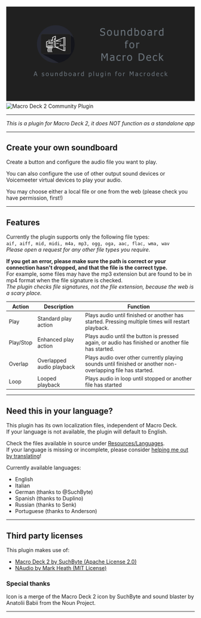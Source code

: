 ![Header](soundboardSocial.png)
<img alt="Macro Deck 2 Community Plugin" height="64px" align="center" href="https://macrodeck.org" src="https://macrodeck.org/images/macro_deck_2_community_plugin.png"/>

***
*This is a plugin for Macro Deck 2, it does NOT function as a standalone app*
***
## Create your own soundboard
Create a button and configure the audio file you want to play.

You can also configure the use of other output sound devices or Voicemeeter virtual devices to play your audio.

You may choose either a local file or one from the web (please check you have permission, first!)

***
## Features

Currently the plugin supports only the following file types: \
```aif, aiff, mid, midi, m4a, mp3, ogg, oga, aac, flac, wma, wav``` \
*Please open a request for any other file types you require.*

**If you get an error, please make sure the path is correct or your connection hasn't dropped, and that the file is the correct type.** \
For example, some files may have the mp3 extension but are found to be in mp4 format when the file signature is checked.\
*The plugin checks file signatures, not the file extension, because the web is a scary place.*

| Action | Description | Function |
| --- | --- | --- |
| Play | Standard play action | Plays audio until finished or another has started. Pressing multiple times will restart playback. |
| Play/Stop | Enhanced play action | Plays audio until the button is pressed again, or audio has finished or another file has started. |
| Overlap | Overlapped audio playback | Plays audio over other currently playing sounds until finished or another non-overlapping file has started. |
| Loop | Looped playback | Plays audio in loop until stopped or another file has started |


***
## Need this in your language?
This plugin has its own localization files, independent of Macro Deck.\
If your language is not available, the plugin will default to English.

Check the files available in source under [Resources/Languages](Resources/Languages).\
If your language is missing or incomplete, please consider [helping me out by translating](https://poeditor.com/join/project?hash=T6WOz3ECo7)! 

Currently available languages:
- English
- Italian
- German (thanks to @SuchByte)
- Spanish (thanks to Duplino)
- Russian (thanks to Senk)
- Portuguese (thanks to Anderson)

***
## Third party licenses
This plugin makes use of:
- [Macro Deck 2 by SuchByte (Apache License 2.0)](https://macrodeck.org)
- [NAudio by Mark Heath (MIT License)](https://github.com/naudio/NAudio)

### Special thanks

Icon is a merge of the Macro Deck 2 icon by SuchByte and sound blaster by Anatolii Babii from the Noun Project.
***

